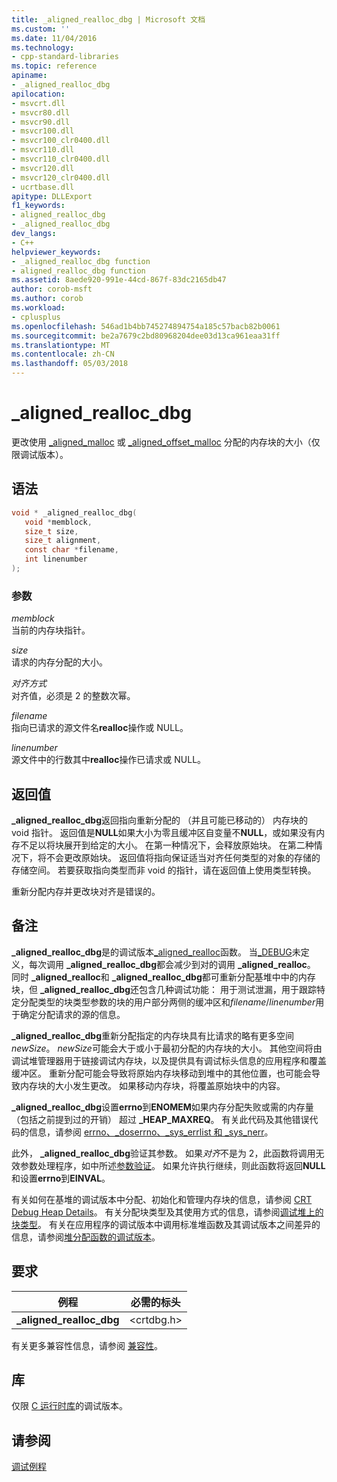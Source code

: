```yaml
---
title: _aligned_realloc_dbg | Microsoft 文档
ms.custom: ''
ms.date: 11/04/2016
ms.technology:
- cpp-standard-libraries
ms.topic: reference
apiname:
- _aligned_realloc_dbg
apilocation:
- msvcrt.dll
- msvcr80.dll
- msvcr90.dll
- msvcr100.dll
- msvcr100_clr0400.dll
- msvcr110.dll
- msvcr110_clr0400.dll
- msvcr120.dll
- msvcr120_clr0400.dll
- ucrtbase.dll
apitype: DLLExport
f1_keywords:
- aligned_realloc_dbg
- _aligned_realloc_dbg
dev_langs:
- C++
helpviewer_keywords:
- _aligned_realloc_dbg function
- aligned_realloc_dbg function
ms.assetid: 8aede920-991e-44cd-867f-83dc2165db47
author: corob-msft
ms.author: corob
ms.workload:
- cplusplus
ms.openlocfilehash: 546ad1b4bb745274894754a185c57bacb82b0061
ms.sourcegitcommit: be2a7679c2bd80968204dee03d13ca961eaa31ff
ms.translationtype: MT
ms.contentlocale: zh-CN
ms.lasthandoff: 05/03/2018
---
```

# <a name="alignedreallocdbg"></a>_aligned_realloc_dbg

更改使用 [_aligned_malloc](aligned-malloc.md) 或 [_aligned_offset_malloc](aligned-offset-malloc.md) 分配的内存块的大小（仅限调试版本）。

## <a name="syntax"></a>语法

```C
void * _aligned_realloc_dbg(
   void *memblock,
   size_t size,
   size_t alignment,
   const char *filename,
   int linenumber
);
```

### <a name="parameters"></a>参数

*memblock*<br/>
当前的内存块指针。

*size*<br/>
请求的内存分配的大小。

*对齐方式*<br/>
对齐值，必须是 2 的整数次幂。

*filename*<br/>
指向已请求的源文件名**realloc**操作或 NULL。

*linenumber*<br/>
源文件中的行数其中**realloc**操作已请求或 NULL。

## <a name="return-value"></a>返回值

**_aligned_realloc_dbg**返回指向重新分配的 （并且可能已移动的） 内存块的 void 指针。 返回值是**NULL**如果大小为零且缓冲区自变量不**NULL**，或如果没有内存不足以将块展开到给定的大小。 在第一种情况下，会释放原始块。 在第二种情况下，将不会更改原始块。 返回值将指向保证适当对齐任何类型的对象的存储的存储空间。 若要获取指向类型而非 void 的指针，请在返回值上使用类型转换。

重新分配内存并更改块对齐是错误的。

## <a name="remarks"></a>备注

**_aligned_realloc_dbg**是的调试版本[_aligned_realloc](aligned-realloc.md)函数。 当[_DEBUG](../../c-runtime-library/debug.md)未定义，每次调用 **_aligned_realloc_dbg**都会减少到对的调用 **_aligned_realloc**。 同时 **_aligned_realloc**和 **_aligned_realloc_dbg**都可重新分配基堆中中的内存块，但 **_aligned_realloc_dbg**还包含几种调试功能： 用于测试泄漏，用于跟踪特定分配类型的块类型参数的块的用户部分两侧的缓冲区和*filename*/*linenumber*用于确定分配请求的源的信息。

**_aligned_realloc_dbg**重新分配指定的内存块具有比请求的略有更多空间*newSize*。 *newSize*可能会大于或小于最初分配的内存块的大小。 其他空间将由调试堆管理器用于链接调试内存块，以及提供具有调试标头信息的应用程序和覆盖缓冲区。 重新分配可能会导致将原始内存块移动到堆中的其他位置，也可能会导致内存块的大小发生更改。 如果移动内存块，将覆盖原始块中的内容。

**_aligned_realloc_dbg**设置**errno**到**ENOMEM**如果内存分配失败或需的内存量 （包括之前提到过的开销） 超过 **_HEAP_MAXREQ**。 有关此代码及其他错误代码的信息，请参阅 [errno、_doserrno、_sys_errlist 和 _sys_nerr](../../c-runtime-library/errno-doserrno-sys-errlist-and-sys-nerr.md)。

此外， **_aligned_realloc_dbg**验证其参数。 如果*对齐*不是为 2，此函数将调用无效参数处理程序，如中所述[参数验证](../../c-runtime-library/parameter-validation.md)。 如果允许执行继续，则此函数将返回**NULL**和设置**errno**到**EINVAL**。

有关如何在基堆的调试版本中分配、初始化和管理内存块的信息，请参阅 [CRT Debug Heap Details](/visualstudio/debugger/crt-debug-heap-details)。 有关分配块类型及其使用方式的信息，请参阅[调试堆上的块类型](/visualstudio/debugger/crt-debug-heap-details)。 有关在应用程序的调试版本中调用标准堆函数及其调试版本之间差异的信息，请参阅[堆分配函数的调试版本](/visualstudio/debugger/debug-versions-of-heap-allocation-functions)。

## <a name="requirements"></a>要求

|例程|必需的标头|
|-------------|---------------------|
|**_aligned_realloc_dbg**|\<crtdbg.h>|

有关更多兼容性信息，请参阅 [兼容性](../../c-runtime-library/compatibility.md)。

## <a name="libraries"></a>库

仅限 [C 运行时库](../../c-runtime-library/crt-library-features.md)的调试版本。

## <a name="see-also"></a>请参阅

[调试例程](../../c-runtime-library/debug-routines.md)<br/>
